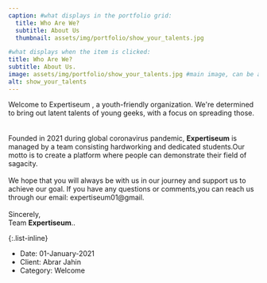 ```yaml
---
caption: #what displays in the portfolio grid:
  title: Who Are We?
  subtitle: About Us
  thumbnail: assets/img/portfolio/show_your_talents.jpg

#what displays when the item is clicked:
title: Who Are We?
subtitle: About Us.
image: assets/img/portfolio/show_your_talents.jpg #main image, can be a link or a file in assets/img/portfolio
alt: show_your_talents
---
```


Welcome to Expertiseum , a youth-friendly organization. We're determined to bring out latent talents of young geeks, with a focus on spreading those.
<br><br>
<br>
Founded in 2021 during global coronavirus pandemic, **Expertiseum** is managed by a team consisting hardworking and dedicated students.Our motto is to create a platform where people can demonstrate their field of sagacity.
<br><br>
We hope that you will always be with us in our journey and support us to achieve our goal. If you have any questions or comments,you can reach us through our email: expertiseum01@gmail.
<br><br>
Sincerely,<br>
Team **Expertiseum**..


{:.list-inline}
- Date: 01-January-2021
- Client: Abrar Jahin
- Category: Welcome
